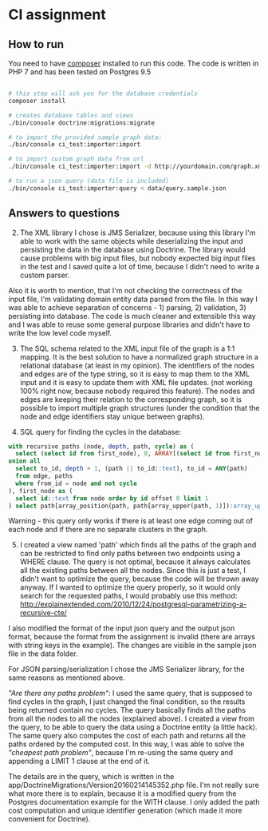 CI assignment
========================

## How to run

You need to have [composer](https://getcomposer.org/) installed to run this code. The code is written in PHP 7 
and has been tested on Postgres 9.5

```bash

# this step will ask you for the database credentials
composer install

# creates database tables and views
./bin/console doctrine:migrations:migrate 

# to import the provided sample graph data:
./bin/console ci_test:importer:import

# to import custom graph data from url
./bin/console ci_test:importer:import -d http://yourdomain.com/graph.xml

# to run a json query (data file is included)
./bin/console ci_test:importer:query < data/query.sample.json
```

## Answers to questions

2) The XML library I chose is JMS Serializer, because using this library I'm able to work with the same objects
while deserializing the input and persisting the data in the database using Doctrine. The library would cause problems
with big input files, but nobody expected big input files in the test and I saved quite a lot of time, because
I didn't need to write a custom parser.

Also it is worth to mention, that I'm not checking the correctness of the input file, I'm validating domain entity data
parsed from the file. In this way I was able to achieve separation of concerns - 1) parsing, 2) validation, 3) persisting
into database. The code is much cleaner and extensible this way and I was able to reuse some general purpose libraries
and didn't have to write the low level code myself.

3) The SQL schema related to the XML input file of the graph is a 1:1 mapping. It is the best solution to have 
a normalized graph structure in a relational database (at least in my opinion).
The identifiers of the nodes and edges are of the type string, so it is easy to map them to the XML input
and it is easy to update them with XML file updates. (not working 100% right now, because nobody required this feature).
The nodes and edges are keeping their relation to the corresponding graph, so it is possible to import
multiple graph structures (under the condition that the node and edge identifiers stay unique between graphs).

4) SQL query for finding the cycles in the database:

```sql
with recursive paths (node, depth, path, cycle) as (
  select (select id from first_node), 0, ARRAY[(select id from first_node)], false
union all
  select to_id, depth + 1, (path || to_id::text), to_id = ANY(path)
  from edge, paths
  where from_id = node and not cycle
), first_node as (
  select id::text from node order by id offset 0 limit 1
) select path[array_position(path, path[array_upper(path, 1)]):array_upper(path, 1)] from paths where cycle
```

Warning - this query only works if there is at least one edge coming out of each node and if there are no 
separate clusters in the graph.

5) I created a view named 'path' which finds all the paths of the graph and can be restricted to find
only paths between two endpoints using a WHERE clause. The query is not optimal, because it always calculates all
the existing paths between all the nodes. Since this is just a test, I didn't want to optimize the query, because
the code will be thrown away anyway. If I wanted to optimize the query properly, so it would only search for the
requested paths, I would probably use this method: http://explainextended.com/2010/12/24/postgresql-parametrizing-a-recursive-cte/

I also modified the format of the input json query and the output json format, because the format from the assignment
is invalid (there are arrays with string keys in the example). The changes are visible in the sample json file in
the data folder.

For JSON parsing/serialization I chose the JMS Serializer library, for the same reasons as mentioned above.
  
*"Are there any paths problem"*: I used the same query, that is supposed to find cycles in the graph, I just
changed the final condition, so the results being returned contain no cycles. The query basically finds all the paths
from all the nodes to all the nodes (explained above). I created a view from the query, to be able to query the data 
using a Doctrine entity (a little hack). The same query also computes the cost of each path and returns all the paths
ordered by the computed cost. In this way, I was able to solve the *"cheapest path problem"*, because I'm re-using
the same query and appending a LIMIT 1 clause at the end of it.

The details are in the query, which is written in the app/DoctrineMigrations/Version20160214145352.php file. I'm
not really sure what more there is to explain, because it is a modified query from the Postgres documentation example
for the WITH clause. I only added the path cost computation and unique identifier generation (which made it more 
convenient for Doctrine).